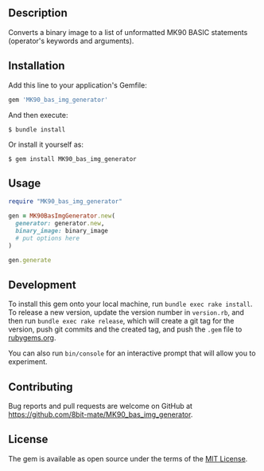 ## Description

Converts a binary image to a list of unformatted MK90 BASIC statements (operator's keywords and arguments).

## Installation

Add this line to your application's Gemfile:

```ruby
gem 'MK90_bas_img_generator'
```

And then execute:

    $ bundle install

Or install it yourself as:

    $ gem install MK90_bas_img_generator

## Usage

```ruby
require "MK90_bas_img_generator"

gen = MK90BasImgGenerator.new(
  generator: generator.new,
  binary_image: binary_image
  # put options here
)

gen.generate
```

## Development

To install this gem onto your local machine, run `bundle exec rake install`. To release a new version, update the version number in `version.rb`, and then run `bundle exec rake release`, which will create a git tag for the version, push git commits and the created tag, and push the `.gem` file to [rubygems.org](https://rubygems.org).

You can also run `bin/console` for an interactive prompt that will allow you to experiment.

## Contributing

Bug reports and pull requests are welcome on GitHub at https://github.com/8bit-mate/MK90_bas_img_generator.

## License

The gem is available as open source under the terms of the [MIT License](https://opensource.org/licenses/MIT).
